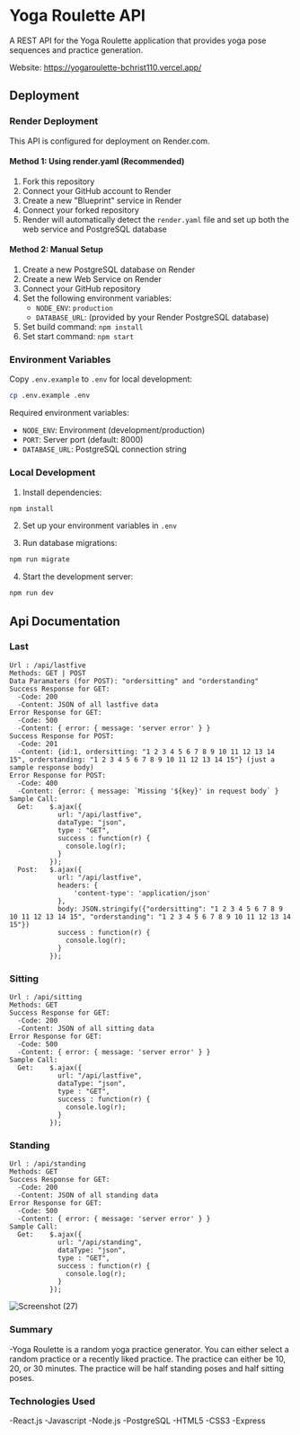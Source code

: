 # Yoga Roulette API

A REST API for the Yoga Roulette application that provides yoga pose sequences and practice generation.

Website: https://yogaroulette-bchrist110.vercel.app/

## Deployment

### Render Deployment

This API is configured for deployment on Render.com.

#### Method 1: Using render.yaml (Recommended)
1. Fork this repository
2. Connect your GitHub account to Render
3. Create a new "Blueprint" service in Render
4. Connect your forked repository
5. Render will automatically detect the `render.yaml` file and set up both the web service and PostgreSQL database

#### Method 2: Manual Setup
1. Create a new PostgreSQL database on Render
2. Create a new Web Service on Render
3. Connect your GitHub repository
4. Set the following environment variables:
   - `NODE_ENV`: `production`
   - `DATABASE_URL`: (provided by your Render PostgreSQL database)
5. Set build command: `npm install`
6. Set start command: `npm start`

### Environment Variables

Copy `.env.example` to `.env` for local development:
```bash
cp .env.example .env
```

Required environment variables:
- `NODE_ENV`: Environment (development/production)
- `PORT`: Server port (default: 8000)
- `DATABASE_URL`: PostgreSQL connection string

### Local Development

1. Install dependencies:
```bash
npm install
```

2. Set up your environment variables in `.env`

3. Run database migrations:
```bash
npm run migrate
```

4. Start the development server:
```bash
npm run dev
```

## Api Documentation
### Last

```
Url : /api/lastfive
Methods: GET | POST
Data Paramaters (for POST): "ordersitting" and "orderstanding"
Success Response for GET:
  -Code: 200
  -Content: JSON of all lastfive data
Error Response for GET:
  -Code: 500
  -Content: { error: { message: 'server error' } }
Success Response for POST: 
  -Code: 201
  -Content: {id:1, ordersitting: "1 2 3 4 5 6 7 8 9 10 11 12 13 14 15", orderstanding: "1 2 3 4 5 6 7 8 9 10 11 12 13 14 15"} (just a sample response body)
Error Response for POST:
  -Code: 400
  -Content: {error: { message: `Missing '${key}' in request body` }
Sample Call:
  Get:    $.ajax({
            url: "/api/lastfive",
            dataType: "json",
            type : "GET",
            success : function(r) {
              console.log(r);
            }
          });
  Post:   $.ajax({
            url: "/api/lastfive",
            headers: {
                'content-type': 'application/json'
            },
            body: JSON.stringify({"ordersitting": "1 2 3 4 5 6 7 8 9 10 11 12 13 14 15", "orderstanding": "1 2 3 4 5 6 7 8 9 10 11 12 13 14 15"})
            success : function(r) {
              console.log(r);
            }
          });
```
          
### Sitting
```
Url : /api/sitting
Methods: GET
Success Response for GET:
  -Code: 200
  -Content: JSON of all sitting data
Error Response for GET:
  -Code: 500
  -Content: { error: { message: 'server error' } }
Sample Call:
  Get:    $.ajax({
            url: "/api/lastfive",
            dataType: "json",
            type : "GET",
            success : function(r) {
              console.log(r);
            }
          });
```
### Standing
```
Url : /api/standing
Methods: GET
Success Response for GET:
  -Code: 200
  -Content: JSON of all standing data
Error Response for GET:
  -Code: 500
  -Content: { error: { message: 'server error' } }
Sample Call:
  Get:    $.ajax({
            url: "/api/standing",
            dataType: "json",
            type : "GET",
            success : function(r) {
              console.log(r);
            }
          });
```
![Screenshot (27)](https://user-images.githubusercontent.com/70658734/113909850-041b1a00-978d-11eb-86a9-1f8f6d97957c.png)

### Summary

-Yoga Roulette is a random yoga practice generator. You can either select a random practice or a recently liked practice. The practice can either be 10, 20, or 30 minutes. The practice will be half standing poses and half sitting poses.

### Technologies Used

-React.js
-Javascript
-Node.js
-PostgreSQL
-HTML5
-CSS3
-Express
